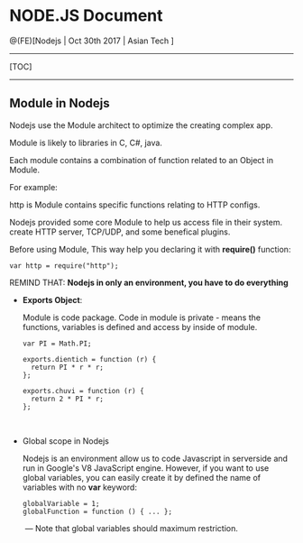 # NODE.JS Document

@(FE)[Nodejs | Oct 30th 2017 | Asian Tech ]

------

[TOC]

------

## Module in Nodejs

Nodejs use the Module architect to optimize the creating complex app.

Module is likely to libraries in C, C#, java.

Each module contains a combination of function related to an Object in Module.

For example:

http is Module contains specific functions relating to HTTP configs.

Nodejs provided some core Module to help us access file in their system. create HTTP server, TCP/UDP, and some benefical plugins.

Before using Module, This way help you declaring it with **require()** function:

```
var http = require("http");
```

REMIND THAT: **Nodejs in only an environment, you have to do everything**

- **Exports Object**:

  Module is code package. Code in module is private - means the functions, variables is defined and access by inside of module. 

  ```
  var PI = Math.PI;
    
  exports.dientich = function (r) {
    return PI * r * r;
  };
    
  exports.chuvi = function (r) {
    return 2 * PI * r;
  };
  ```

  ​

- Global scope in Nodejs

  Nodejs is an environment allow us to code Javascript in serverside and run in Google's V8 JavaScript engine. However, if you want to use global variables, you can easily create it by defined the name of variables with no **var** keyword:

  ```
  globalVariable = 1;
  globalFunction = function () { ... };
  ```

  ​	— Note that global variables should maximum restriction.